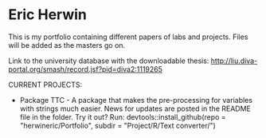 # Eric Herwin

This is my portfolio containing different papers of labs and projects. Files will be added as the masters go on.


Link to the university database with the downloadable thesis:
http://liu.diva-portal.org/smash/record.jsf?pid=diva2:1119265


CURRENT PROJECTS:

- Package TTC - A package that makes the pre-processing for variables with strings much easier. News for updates are posted in the README file in the folder. Try it out? Run:
devtools::install_github(repo = "herwineric/Portfolio", subdir = "Project/R/Text converter/")
